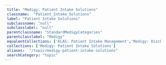 ```yaml
--- 
 title: "Medigy: Patient Intake Solutions" 
 classname:  "Patient_Intake_Solutions" 
 label: "Patient Intake Solutions" 
 subclassname: "null" 
 subclasslabel: "null" 
 parentclassname: "StandardMedigyCategories" 
 parentclasslabel: "Medigy" 
 equalentCollections: ['KLAS: Patient Intake Management','Medigy: Discharge And Reduced Admission'] 
 collections: ['Medigy: Patient Intake Solutions']
 aliases:  "/topic/medigy-patient-intake-solutions"  
 searchCategory: "topic" 
---
```

